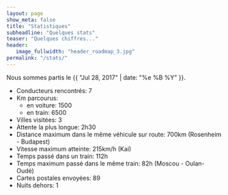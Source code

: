 ```yaml
---
layout: page
show_meta: false
title: "Statistiques"
subheadline: "Quelques stats"
teaser: "Quelques chiffres..."
header:
   image_fullwidth: "header_roadmap_3.jpg"
permalink: "/stats/"
---
```


Nous sommes partis le {{ "Jul 28, 2017" | date: "%e %B %Y" }}.

<ul>
<li>Conducteurs rencontrés: 7</li>
<li>Km parcourus: 
<ul>
<li>en voiture: 1500</li>
<li>en train: 6500 </li>
</ul>
</li>
<li>Villes visitées: 3</li>
<li>Attente la plus longue: 2h30</li>
<li>Distance maximum dans le même véhicule sur route: 700km (Rosenheim - Budapest)</li>
<li>Vitesse maximum atteinte: 215km/h (Kai)</li>
<li>Temps passé dans un train: 112h</li>
<li>Temps maximum passé dans le même train: 82h (Moscou - Oulan-Oudé)</li>
<li>Cartes postales envoyées: 89</li>
<li>Nuits dehors: 1</li>
</ul>
